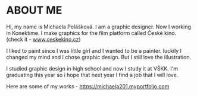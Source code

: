 # ABOUT ME

Hi, my name is Michaela Polášková. I am a graphic designer. Now I working in Konektime. I make graphics for the film platform called České kino.
(check it - www.ceskekino.cz)

I liked to paint since I was little girl and I wanted to be a painter. luckily I changed my mind and I chose graphic design. But I still love the illustration.

I studied graphic design in high school and now I study it at VŠKK. I'm graduating this year so i hope that next year I find a job that I will love.


Here are some of my works - https://michaela201.myportfolio.com
